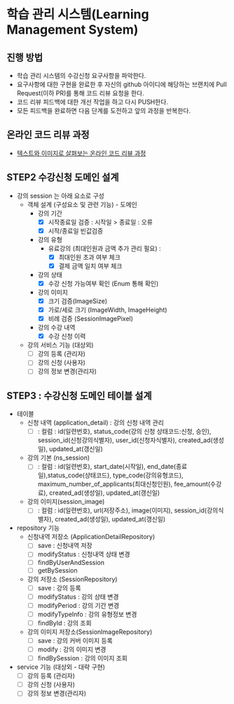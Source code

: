 # 학습 관리 시스템(Learning Management System)
## 진행 방법
* 학습 관리 시스템의 수강신청 요구사항을 파악한다.
* 요구사항에 대한 구현을 완료한 후 자신의 github 아이디에 해당하는 브랜치에 Pull Request(이하 PR)를 통해 코드 리뷰 요청을 한다.
* 코드 리뷰 피드백에 대한 개선 작업을 하고 다시 PUSH한다.
* 모든 피드백을 완료하면 다음 단계를 도전하고 앞의 과정을 반복한다.

## 온라인 코드 리뷰 과정
* [텍스트와 이미지로 살펴보는 온라인 코드 리뷰 과정](https://github.com/next-step/nextstep-docs/tree/master/codereview)

## STEP2 수강신청 도메인 설계

* 강의 session 는 아래 요소로 구성 
  * 객체 설계 (구성요소 및 관련 기능) - 도메인
    * 강의 기간  
      - [x] 시작종료일 검증 : 시작일 > 종료일 : 오류 
      - [x] 시작/종료일 빈값검증
    * 강의 유형
      * 유료강의 (최대인원과 금액 추가 관리 필요) : 
        - [x] 최대인원 초과 여부 체크  
        - [x] 결제 금액 일치 여부 체크 
    * 강의 상태
      - [x] 수강 신청 가능여부 확인 (Enum 통해 확인)
    * 강의 이미지
      - [x] 크기 검증(ImageSize)
      - [x] 가로/세로 크기 (ImageWidth, ImageHeight)
      - [x] 비례 검증 (SessionImagePixel)
    * 강의 수강 내역 
      - [x] 수강 신청 이력 
  * 강의 서비스 기능 (대상외) 
    - [ ] 강의 등록 (관리자) 
    - [ ] 강의 신청 (사용자)
    - [ ] 강의 정보 변경(관리자)

## STEP3 : 수강신청 도메인 테이블 설계 

* 테이블
  * 신청 내역 (application_detail) : 강의 신청 내역 관리 
    - [ ] : 컬럼 : id(일련번호), status_code(강의 신청 상태코드:신청, 승인), session_id(신청강의식별자), user_id(신청자식별자), created_ad(생성일), updated_at(갱신일)  
  * 강의 기본 (ns_session)
    - [ ] : 컬럼 : id(일련번호), start_date(시작일), end_date(종료일),status_code(상태코드),
            type_code(강의유형코드), maximum_number_of_applicants(최대신청인원), fee_amount(수강료), created_ad(생성일), updated_at(갱신일) 
  * 강의 이미지(session_image)
    - [ ] : 컬럼 : id(일련번호), url(저장주소), image(이미지), session_id(강의식별자), created_ad(생성일), updated_at(갱신일)

* repository 기능 
  * 신청내역 저장소 (ApplicationDetailRepository)
    - [ ] save : 신청내역 저장 
    - [ ] modifyStatus : 신청내역 상태 변경
    - [ ] findByUserAndSession
    - [ ] getBySession
  * 강의 저장소 (SessionRepository)
    - [ ] save : 강의 등록 
    - [ ] modifyStatus : 강의 상태 변경 
    - [ ] modifyPeriod : 강의 기간 변경
    - [ ] modifyTypeInfo : 강의 유형정보 변경
    - [ ] findById : 강의 조회
  * 강의 이미지 저장소(SessionImageRepository)
    - [ ] save : 강의 커버 이미지 등록 
    - [ ] modify : 강의 이미지 변경
    - [ ] findBySession : 강의 이미지 조회 
* service 기능 (대상외 - 대략 구현)
  - [ ] 강의 등록 (관리자)
  - [ ] 강의 신청 (사용자)
  - [ ] 강의 정보 변경(관리자)
